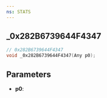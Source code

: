 ```yaml
---
ns: STATS
---
```

## _0x282B6739644F4347

```c
// 0x282B6739644F4347
void _0x282B6739644F4347(Any p0);
```


## Parameters
* **p0**: 


